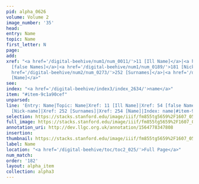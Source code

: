 ```yaml
---
pid: alpha_0626
volume: Volume 2
image_number: '35'
head: 
entry: Name
topic: Name
first_letter: N
page: 
add: 
xref: "<a href='/digital-beehive/num1/num_0011/'>11 [Ill Name]</a>|<a href='/digital-beehive/num1/num_0054/'>54
  [false Names]</a>|<a href='/digital-beehive/num1/num_0189/'>181 [Nick-name]</a>|<a
  href='/digital-beehive/num2/num_0273/'>252 [Surnames]</a>|<a href='/digital-beehive/num2/num_0277/'>254
  [Name]</a>"
see: 
index: "<a href='/digital-beehive/index3/index_2634/'>name</a>"
item: "#item-9c1a90cef"
unparsed: 
line: 'Entry: Name|Topic: Name|Xref: 11 [Ill Name]|Xref: 54 [false Names]|Xref: 181
  [Nick-name]|Xref: 252 [Surnames]|Xref: 254 [Name]|Index: name|#item-9c1a90cef'
selection: https://stacks.stanford.edu/image/iiif/fm855tg5659%2F1607_0502/275,1081,3135,405/full/0/default.jpg
full_image: https://stacks.stanford.edu/image/iiif/fm855tg5659%2F1607_0502/full/full/0/default.jpg
annotation_uri: http://dev.llgc.org.uk/annotation/1564778347808
insertion: 
thumbnail: https://stacks.stanford.edu/image/iiif/fm855tg5659%2F1607_0502/275,1081,600,180/250,/0/default.jpg
label: Name
location: "<a href='/digital-beehive/toc/toc2_025/'>Full Page</a>"
num_match: 
order: '182'
layout: alpha_item
collection: alpha3
---
```

